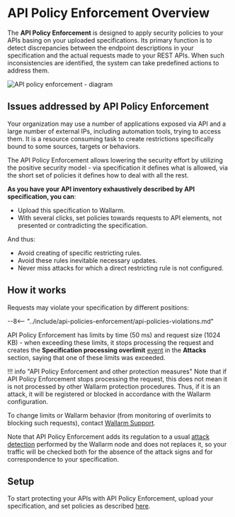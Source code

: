 # API Policy Enforcement Overview

The **API Policy Enforcement** is designed to apply security policies to your APIs basing on your uploaded specifications. Its primary function is to detect discrepancies between the endpoint descriptions in your specification and the actual requests made to your REST APIs. When such inconsistencies are identified, the system can take predefined actions to address them.

![API policy enforcement - diagram](../images/api-policies-enforcement/api-policy-enforcement-diagram.png)

## Issues addressed by API Policy Enforcement

Your organization may use a number of applications exposed via API and a large number of external IPs, including automation tools, trying to access them. It is a resource consuming task to create restrictions specifically bound to some sources, targets or behaviors.

The API Policy Enforcement allows lowering the security effort by utilizing the positive security model - via specification it defines what is allowed, via the short set of policies it defines how to deal with all the rest.

**As you have your API inventory exhaustively described by API specification, you can**:

* Upload this specification to Wallarm.
* With several clicks, set policies towards requests to API elements, not presented or contradicting the specification.

And thus:

* Avoid creating of specific restricting rules.
* Avoid these rules inevitable necessary updates.
* Never miss attacks for which a direct restricting rule is not configured.

## How it works

Requests may violate your specification by different positions:

--8<-- "../include/api-policies-enforcement/api-policies-violations.md"

API Policy Enforcement has limits by time (50 ms) and request size (1024 KB) - when exceeding these limits, it stops processing the request and creates the **Specification processing overlimit** [event](viewing-events.md#overlimit-events) in the **Attacks** section, saying that one of these limits was exceeded.

!!! info "API Policy Enforcement and other protection measures"
    Note that if API Policy Enforcement stops processing the request, this does not mean it is not processed by other Wallarm protection procedures. Thus, if it is an attack, it will be registered or blocked in accordance with the Wallarm configuration.

To change limits or Wallarm behavior (from monitoring of overlimits to blocking such requests), contact [Wallarm Support](mailto:support@wallarm.com).

Note that API Policy Enforcement adds its regulation to a usual [attack detection](../about-wallarm/protecting-against-attacks.md) performed by the Wallarm node and does not replaces it, so your traffic will be checked both for the absence of the attack signs and for correspondence to your specification.

## Setup

To start protecting your APIs with API Policy Enforcement, upload your specification, and set policies as described [here](setup.md).

